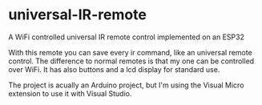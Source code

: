 # universal-IR-remote
A WiFi controlled universal IR remote control implemented on an ESP32

With this remote you can save every ir command, like an universal remote control. The difference to normal remotes is that my one can be controlled over WiFi. It has also buttons and a lcd display for standard use.

The project is acually an Arduino project, but I'm using the Visual Micro extension to use it with Visual Studio.
